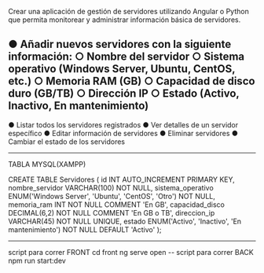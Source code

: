 Crear una aplicación de gestión de servidores utilizando Angular o Python que permita
monitorear y administrar información básica de servidores.

● Añadir nuevos servidores con la siguiente información:
○ Nombre del servidor
○ Sistema operativo (Windows Server, Ubuntu, CentOS, etc.)
○ Memoria RAM (GB)
○ Capacidad de disco duro (GB/TB)
○ Dirección IP
○ Estado (Activo, Inactivo, En mantenimiento)
--------------------------------------------------
● Listar todos los servidores registrados
● Ver detalles de un servidor específico
● Editar información de servidores
● Eliminar servidores
● Cambiar el estado de los servidores

----------------------------------------------------
TABLA MYSQL(XAMPP)

CREATE TABLE Servidores (
    id INT AUTO_INCREMENT PRIMARY KEY,
    nombre_servidor VARCHAR(100) NOT NULL,
    sistema_operativo ENUM('Windows Server', 'Ubuntu', 'CentOS', 'Otro') NOT NULL,
    memoria_ram INT NOT NULL COMMENT 'En GB',
    capacidad_disco DECIMAL(6,2) NOT NULL COMMENT 'En GB o TB',
    direccion_ip VARCHAR(45) NOT NULL UNIQUE,
    estado ENUM('Activo', 'Inactivo', 'En mantenimiento') NOT NULL DEFAULT 'Activo'
);

--------------------------------------------------
script para correr FRONT 
cd front
ng serve open --
script para correr BACK
npm run start:dev
  
